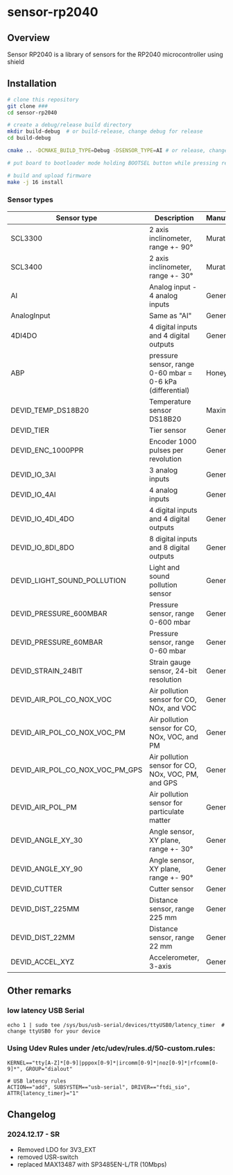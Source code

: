 # sensor-rp2040
## Overview

Sensor RP2040 is a library of sensors for the RP2040 microcontroller using shield 

## Installation

```bash
# clone this repository
git clone ###
cd sensor-rp2040

# create a debug/release build directory
mkdir build-debug  # or build-release, change debug for release
cd build-debug

cmake .. -DCMAKE_BUILD_TYPE=Debug -DSENSOR_TYPE=AI # or release, change AI for other sensor type

# put board to bootloader mode holding BOOTSEL button while pressing reset button

# build and upload firmware
make -j 16 install
```

### Sensor types

| Sensor type | Description                                                  | Manufacturer | Interface      |
|-------------|--------------------------------------------------------------|--------------|----------------|
| SCL3300     | 2 axis inclinometer, range +- 90°                            | Murata       | SPI            |
| SCL3400     | 2 axis inclinometer, range +- 30°                            | Murata       | SPI            |
| AI          | Analog input - 4 analog inputs                               | Generic      | Analog         |
| AnalogInput | Same as "AI"                                                 | Generic      | Analog         |
| 4DI4DO      | 4 digital inputs and 4 digital outputs                       | Generic      | Digital        |
| ABP         | pressure sensor, range 0-60 mbar = 0-6 kPa (differential)    | Honeywell    | I2C/SPI        |
| DEVID_TEMP_DS18B20    | Temperature sensor DS18B20                                   | Maxim         | 1-Wire         |
| DEVID_TIER            | Tier sensor                                                  | Generic      | Digital        |
| DEVID_ENC_1000PPR     | Encoder 1000 pulses per revolution                           | Generic      | Digital        |
| DEVID_IO_3AI          | 3 analog inputs                                              | Generic      | Analog         |
| DEVID_IO_4AI          | 4 analog inputs                                              | Generic      | Analog         |
| DEVID_IO_4DI_4DO      | 4 digital inputs and 4 digital outputs                       | Generic      | Digital        |
| DEVID_IO_8DI_8DO      | 8 digital inputs and 8 digital outputs                       | Generic      | Digital        |
| DEVID_LIGHT_SOUND_POLLUTION | Light and sound pollution sensor                       | Generic      | Analog/Digital |
| DEVID_PRESSURE_600MBAR | Pressure sensor, range 0-600 mbar                           | Generic      | I2C/SPI        |
| DEVID_PRESSURE_60MBAR | Pressure sensor, range 0-60 mbar                             | Generic      | I2C/SPI        |
| DEVID_STRAIN_24BIT    | Strain gauge sensor, 24-bit resolution                       | Generic      | Analog         |
| DEVID_AIR_POL_CO_NOX_VOC | Air pollution sensor for CO, NOx, and VOC                 | Generic      | I2C/SPI        |
| DEVID_AIR_POL_CO_NOX_VOC_PM | Air pollution sensor for CO, NOx, VOC, and PM          | Generic      | I2C/SPI        |
| DEVID_AIR_POL_CO_NOX_VOC_PM_GPS | Air pollution sensor for CO, NOx, VOC, PM, and GPS | Generic      | I2C/SPI        |
| DEVID_AIR_POL_PM      | Air pollution sensor for particulate matter                  | Generic      | I2C/SPI        |
| DEVID_ANGLE_XY_30     | Angle sensor, XY plane, range +- 30°                         | Generic      | Analog/Digital |
| DEVID_ANGLE_XY_90     | Angle sensor, XY plane, range +- 90°                         | Generic      | Analog/Digital |
| DEVID_CUTTER          | Cutter sensor                                                | Generic      | Digital        |
| DEVID_DIST_225MM      | Distance sensor, range 225 mm                                | Generic      | Analog/Digital |
| DEVID_DIST_22MM       | Distance sensor, range 22 mm                                 | Generic      | Analog/Digital |
| DEVID_ACCEL_XYZ       | Accelerometer, 3-axis                                        | Generic      | I2C/SPI        |


## Other remarks
### low latency USB Serial
```shell
echo 1 | sudo tee /sys/bus/usb-serial/devices/ttyUSB0/latency_timer  # change ttyUSB0 for your device
```

### Using Udev Rules under /etc/udev/rules.d/50-custom.rules:
```shell
KERNEL=="tty[A-Z]*[0-9]|pppox[0-9]*|ircomm[0-9]*|noz[0-9]*|rfcomm[0-9]*", GROUP="dialout"

# USB latency rules
ACTION=="add", SUBSYSTEM=="usb-serial", DRIVER=="ftdi_sio", ATTR{latency_timer}="1"
```

## Changelog
### 2024.12.17 - SR 
* Removed LDO for 3V3_EXT
* removed USR-switch
* replaced MAX13487 with SP3485EN-L/TR (10Mbps)
